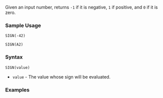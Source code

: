 Given an input number, returns `-1` if it is negative, `1` if positive, and `0` if it is zero.

### Sample Usage

`SIGN(-42)`

`SIGN(A2)`

### Syntax

`SIGN(value)`

* `value` - The value whose sign will be evaluated.

### Examples